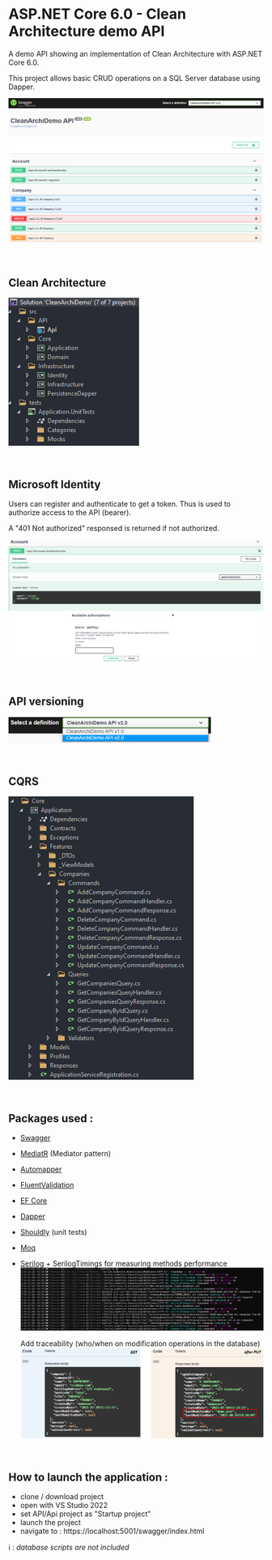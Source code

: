 # ASP.NET Core 6.0 - Clean Architecture demo API


A demo API showing an implementation of Clean Architecture with ASP.NET Core 6.0.

This project allows basic CRUD operations on a SQL Server database using Dapper.

![Alt text](https://github.com/cvionnet/AspnetCore-Clean_architecture_demo/blob/main/_resources/1-Overview.png?raw=true "API overview image")

<br/>

## Clean Architecture
![Alt text](https://github.com/cvionnet/AspnetCore-Clean_architecture_demo/blob/main/_resources/2-CleanArchi.png?raw=true "Clean projects image")

<br/>

## Microsoft Identity
Users can register and authenticate to get a token. Thus is used to authorize access to the API (bearer).

A "401 Not authorized" responsed is returned if not authorized.

![Alt text](https://github.com/cvionnet/AspnetCore-Clean_architecture_demo/blob/main/_resources/3-Authorize.png?raw=true "Identity image")

<br/>

## API versioning

![Alt text](https://github.com/cvionnet/AspnetCore-Clean_architecture_demo/blob/main/_resources/4-API%20version.png?raw=true "API Version image")

<br/>

## CQRS

![Alt text](https://github.com/cvionnet/AspnetCore-Clean_architecture_demo/blob/main/_resources/5-CQRS.png?raw=true "CQRS image")

<br/>

## Packages used :
- [Swagger](https://github.com/domaindrivendev/Swashbuckle.AspNetCore)
- [MediatR](https://github.com/jbogard/MediatR) (Mediator pattern)
- [Automapper](https://github.com/AutoMapper/AutoMapper)
- [FluentValidation](https://github.com/FluentValidation/FluentValidation)
- [EF Core](https://github.com/dotnet/efcore)
- [Dapper](https://github.com/DapperLib/Dapper)
- [Shouldly](https://github.com/shouldly/shouldly) (unit tests)
- [Moq](https://github.com/moq/moq4)
- [Serilog](https://github.com/serilog/serilog) + SerilogTimings for measuring methods performance
![Alt text](https://github.com/cvionnet/AspnetCore-Clean_architecture_demo/blob/main/_resources/6-Log.png?raw=true "Log image")

    Add traceability (who/when on modification operations in the database)
![Alt text](https://github.com/cvionnet/AspnetCore-Clean_architecture_demo/blob/main/_resources/7-Traceability.png?raw=true "Traceability image")


<br/>

## How to launch the application :
- clone / download project
- open with VS Studio 2022
- set API/Api project as "Startup project"
- launch the project
- navigate to : https://localhost:5001/swagger/index.html

ℹ️ : *database scripts are not included*
